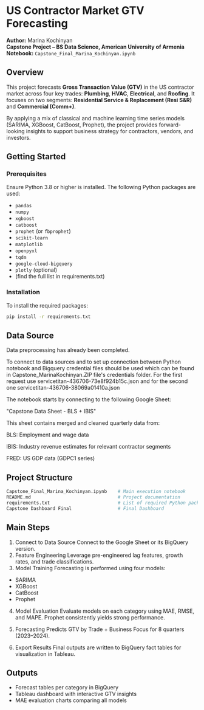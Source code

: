 # US Contractor Market GTV Forecasting

**Author:** Marina Kochinyan  
**Capstone Project – BS Data Science, American University of Armenia**  
**Notebook:** `Capstone_Final_Marina_Kochinyan.ipynb`

## Overview

This project forecasts **Gross Transaction Value (GTV)** in the US contractor market across four key trades: **Plumbing**, **HVAC**, **Electrical**, and **Roofing**. It focuses on two segments: **Residential Service & Replacement (Resi S&R)** and **Commercial (Comm+)**.

By applying a mix of classical and machine learning time series models (SARIMA, XGBoost, CatBoost, Prophet), the project provides forward-looking insights to support business strategy for contractors, vendors, and investors.

## Getting Started

### Prerequisites

Ensure Python 3.8 or higher is installed. The following Python packages are used:

- `pandas`
- `numpy`
- `xgboost`
- `catboost`
- `prophet` (or `fbprophet`)
- `scikit-learn`
- `matplotlib`
- `openpyxl`
- `tqdm`
- `google-cloud-bigquery`
- `plotly` (optional)
- (find the full list in requirements.txt)

### Installation

To install the required packages:

```bash
pip install -r requirements.txt
```

## Data Source
Data preprocessing has already been completed.

To connect to data sources and to set up connection between Python notebook and Bigquery credential files should be used which can be found in Capstone_MarinaKochinyan.ZIP file's credentials folder.
For the first request use servicetitan-436706-73e8f924b15c.json and for the second one servicetitan-436706-38069a01410a.json

The notebook starts by connecting to the following Google Sheet:

"Capstone Data Sheet - BLS + IBIS"

This sheet contains merged and cleaned quarterly data from:

BLS: Employment and wage data

IBIS: Industry revenue estimates for relevant contractor segments

FRED: US GDP data (GDPC1 series)


## Project Structure

```bash
Capstone_Final_Marina_Kochinyan.ipynb    # Main execution notebook
README.md                                # Project documentation
requirements.txt                         # List of required Python packages
Capstone Dashboard Final                 # Final Dashboard
```

## Main Steps
1. Connect to Data Source
Connect to the Google Sheet or its BigQuery version.
2. Feature Engineering
Leverage pre-engineered lag features, growth rates, and trade classifications.
3. Model Training
Forecasting is performed using four models:
- SARIMA
- XGBoost
- CatBoost
- Prophet
4. Model Evaluation
Evaluate models on each category using MAE, RMSE, and MAPE. Prophet consistently yields strong performance.

5. Forecasting
Predicts GTV by Trade + Business Focus for 8 quarters (2023–2024).

6. Export Results
Final outputs are written to BigQuery fact tables for visualization in Tableau.

## Outputs
- Forecast tables per category in BigQuery
- Tableau dashboard with interactive GTV insights
- MAE evaluation charts comparing all models
